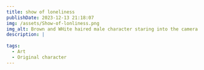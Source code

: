 ```yaml
---
title: show of loneliness
publishDate: 2023-12-13 21:18:07
img: /assets/Show-of-lonliness.png
img_alt: Brown and WHite haired male character staring into the camera surrounded by people with harsh lighting from above
description: |
  
tags:
  - Art
  - Original character
---
```


